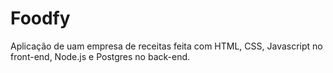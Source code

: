 # Foodfy
Aplicação de uam empresa de receitas feita com HTML, CSS, Javascript no front-end, Node.js e Postgres no back-end.
